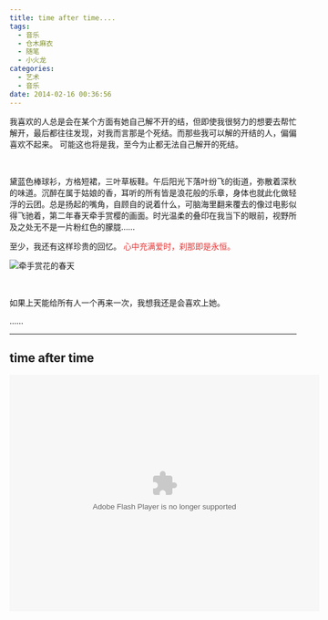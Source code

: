 ```yaml
---
title: time after time....
tags:
  - 音乐
  - 仓木麻衣
  - 随笔
  - 小火龙
categories:
  - 艺术
  - 音乐
date: 2014-02-16 00:36:56
---
```

我喜欢的人总是会在某个方面有她自己解不开的结，但即使我很努力的想要去帮忙解开，最后都往往发现，对我而言那是个死结。而那些我可以解的开结的人，偏偏喜欢不起来。 可能这也将是我，至今为止都无法自己解开的死结。

<!--more-->

<br>

黛蓝色棒球衫，方格短裙，三叶草板鞋。午后阳光下落叶纷飞的街道，弥散着深秋的味道。沉醉在属于姑娘的香，耳听的所有皆是浪花般的乐章，身体也就此化做轻浮的云团。总是扬起的嘴角，自顾自的说着什么，可脑海里翻来覆去的像过电影似得飞驰着，第二年春天牵手赏樱的画面。时光温柔的叠印在我当下的眼前，视野所及之处无不是一片粉红色的朦胧……

至少，我还有这样珍贵的回忆。<span style="color:#E53333;"> 心中充满爱时，刹那即是永恒。</span>

![牵手赏花的春天](http://7xr6h2.com1.z0.glb.clouddn.com/miaosu-5cm.jpg)

<br>

如果上天能给所有人一个再来一次，我想我还是会喜欢上她。

……

---

## **time after time**

<embed height="415" width="544" quality="high" allowfullscreen="true" type="application/x-shockwave-flash" src="http://static.hdslb.com/miniloader.swf" flashvars="aid=944029&page=1" pluginspage="http://www.adobe.com/shockwave/download/download.cgi?P1_Prod_Version=ShockwaveFlash"></embed>